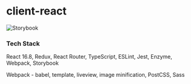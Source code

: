 # client-react

![Storybook](https://cdn.jsdelivr.net/gh/storybooks/brand@master/badge/badge-storybook.svg)

### Tech Stack

React 16.8, Redux, React Router, TypeScript, ESLint, Jest, Enzyme, Webpack, Storybook

Webpack - babel, template, liveview, image minification, PostCSS, Sass


